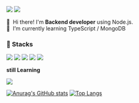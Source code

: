   <a href="mailto:kobbb2100@gmail.com" target="_blank"><img src="https://img.shields.io/badge/kobbb2100@gmail.com-EA4335?style=flat-square&logo=Gmail&logoColor=white"/></a>
  <a href="https://www.linkedin.com/in/ohbinkwon" target="_blank"><img src="https://img.shields.io/badge/OhbinKwon-0A66C2?style=flat-square&logo=Linkedin&logoColor=white"/></a>
</p>

<p>
  👋&nbsp; Hi there! I'm <b>Backend developer</b> using Node.js.<br/>
  📖&nbsp; I’m currently learning TypeScript / MongoDB
</p>

### 💪 Stacks
<p>
<img src="https://img.shields.io/badge/Javascript-FFCA28?style=flat-square&logo=javascript&logoColor=white"/>
<img src="https://img.shields.io/badge/Node.js-006400?style=flat-square&logo=Node.js&logoColor=white"/> 
<img src="https://img.shields.io/badge/mongodb-228B22?style=flat-square&logo=mongodb&logoColor=white"/> 
<img src="https://img.shields.io/badge/AWS-4682B4?style=flat-square&logo=AmazonAWS&logoColor=white"/>
<img src="https://img.shields.io/badge/Git-F05032?style=flat-square&logo=Git&logoColor=white"/>

<b>still Learning</b>
<p>
<img src="https://img.shields.io/badge/typescript-00599C?style=flat-square&logo=Typescript&logoColor=white"/> 

</p>

[![Anurag's GitHub stats](https://github-readme-stats.vercel.app/api?username=ohbin-kwon&hide=stars,issues&show_icons=true&count_private=true&theme=tokyonight)](https://github.com/anuraghazra/github-readme-stats)
[![Top Langs](https://github-readme-stats.vercel.app/api/top-langs/?username=ohbin-kwon&hide=css,jupyter%20notebook,html&exclude_repo=ohbin-kwon,ohbin-kwon.github.io&layout=compact&langs_count=8)](https://github.com/anuraghazra/github-readme-stats)
